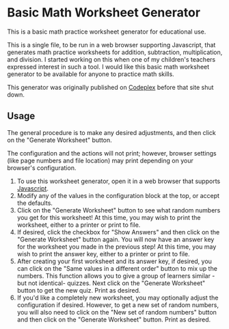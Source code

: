 # Basic Math Worksheet Generator

This is a basic math practice worksheet generator for educational use.

This is a single file, to be run in a web browser supporting Javascript, that generates math practice worksheets for addition, subtraction, multiplication, and division. I started working on this when one of my children's teachers expressed interest in such a tool. I would like this basic math worksheet generator to be available for anyone to practice math skills.

This generator was originally published on [Codeplex](https://mathworksheet.codeplex.com/) before that site shut down.

## Usage

The general procedure is to make any desired adjustments, and then click on the "Generate Worksheet" button.

The configuration and the actions will not print; however, browser settings (like page numbers and file location) may print depending on your browser's configuration.

1. To use this worksheet generator, open it in a web browser that supports [Javascript](https://en.wikipedia.org/wiki/JavaScript).
1. Modify any of the values in the configuration block at the top, or accept the defaults.
1. Click on the "Generate Worksheet" button to see what random numbers you get for this worksheet! At this time, you may wish to print the worksheet, either to a printer or print to file.
1. If desired, click the checkbox for "Show Answers" and then click on the "Generate Worksheet" button again. You will now have an answer key for the worksheet you made in the previous step! At this time, you may wish to print the answer key, either to a printer or print to file.
1. After creating your first worksheet and its answer key, if desired, you can click on the "Same values in a different order" button to mix up the numbers. This function allows you to give a group of learners similar -but not identical- quizzes. Next click on the "Generate Worksheet" button to get the new quiz. Print as desired.
1. If you'd like a completely new worksheet, you may optionally adjust the configuration if desired. However, to get a new set of random numbers, you will also need to click on the "New set of random numbers" button and then click on the "Generate Worksheet" button. Print as desired.

